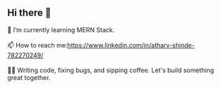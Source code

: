 ## Hi there 👋
🌱 I’m currently learning MERN Stack.
<br>
<br>
📫 How to reach me:https://www.linkedin.com/in/atharv-shinde-782270249/
<br>
<br>
👨‍💻 Writing code, fixing bugs, and sipping coffee. Let's build something great together.
<!--
**atharvs007/atharvs007** is a ✨ _special_ ✨ repository because its `README.md` (this file) appears on your GitHub profile.

Here are some ideas to get you started:

- 🔭 I’m currently working on ...
- 🌱 I’m currently learning ...
- 👯 I’m looking to collaborate on ...
- 🤔 I’m looking for help with ...
- 💬 Ask me about ...
- 📫 How to reach me: ...
- 😄 Pronouns: ...
- ⚡ Fun fact: ...
-->
